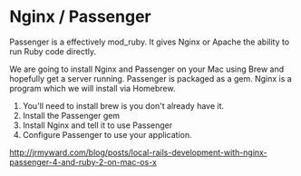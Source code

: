 # Nginx / Passenger

Passenger is a effectively mod_ruby. It gives Nginx or Apache the ability to run Ruby code directly.

We are going to install Nginx and Passenger on your Mac using Brew and hopefully get a server running. Passenger is packaged as a gem. Nginx is a program which we will install via Homebrew.

1. You'll need to install brew is you don't already have it.
2. Install the Passenger gem
3. Install Nginx and tell it to use Passenger
4. Configure Passenger to use your application.

<http://jrmyward.com/blog/posts/local-rails-development-with-nginx-passenger-4-and-ruby-2-on-mac-os-x>

